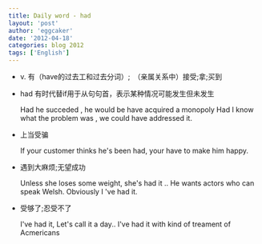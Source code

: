 ```yaml
---
title: Daily word - had 
layout: 'post'
author: 'eggcaker'
date: '2012-04-18'
categories: blog 2012
tags: ['English']
---
```



  * v. 有（have的过去工和过去分词）;　（亲属关系中）接受;拿;买到 
  * had 有时代替if用于从句句首，表示某种情况可能发生但未发生 
    
    Had he succeded , he would be have acquired a monopoly
    Had I know what the problem was , we could have addressed it. 
    

  * 上当受骗 
    
    If your customer thinks he's been had, your have to make him happy.
    

  * 遇到大麻烦;无望成功 
    
    Unless she loses some weight, she's had it ..
    He wants actors who can speak Welsh. Obviously I 've had it.
    

  * 受够了;忍受不了 
    
    I've had it, Let's call it a day..
    I've had it with kind of treament of Acmericans
    

